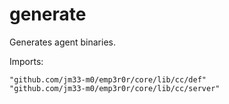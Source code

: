 # generate

Generates agent binaries.

Imports:

```shell
"github.com/jm33-m0/emp3r0r/core/lib/cc/def"
"github.com/jm33-m0/emp3r0r/core/lib/cc/server"
 ```
